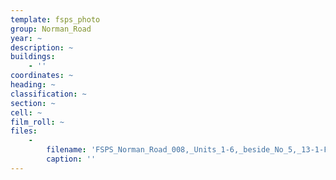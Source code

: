 ```yaml
---
template: fsps_photo
group: Norman_Road
year: ~
description: ~
buildings:
    - ''
coordinates: ~
heading: ~
classification: ~
section: ~
cell: ~
film_roll: ~
files:
    -
        filename: 'FSPS_Norman_Road_008,_Units_1-6,_beside_No_5,_13-1-F.png'
        caption: ''
---
```

